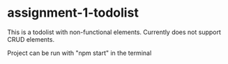 # assignment-1-todolist

This is a todolist with non-functional elements. Currently does not support CRUD elements.

Project can be run with "npm start" in the terminal
